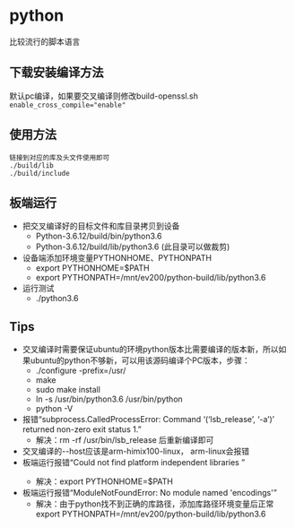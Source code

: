 
# python
比较流行的脚本语言

## 下载安装编译方法
默认pc编译，如果要交叉编译则修改build-openssl.sh  
`enable_cross_compile="enable"`  

## 使用方法
```
链接到对应的库及头文件使用即可
./build/lib
./build/include
```

## 板端运行
* 把交叉编译好的目标文件和库目录拷贝到设备
	* Python-3.6.12/build/bin/python3.6
	* Python-3.6.12/build/lib/python3.6  (此目录可以做裁剪)
* 设备端添加环境变量PYTHONHOME、PYTHONPATH
	* export PYTHONHOME=$PATH
	* export PYTHONPATH=/mnt/ev200/python-build/lib/python3.6  
* 运行测试
	* ./python3.6

## Tips
* 交叉编译时需要保证ubuntu的环境python版本比需要编译的版本新，所以如果ubuntu的python不够新，可以用该源码编译个PC版本，步骤：  
	* ./configure -prefix=/usr/  
	* make  
	* sudo make install  
	* ln -s /usr/bin/python3.6 /usr/bin/python   
	* python -V  
* 报错“subprocess.CalledProcessError: Command ‘(‘lsb_release’, ‘-a’)’ returned non-zero exit status 1.”  
	* 解决：rm -rf /usr/bin/lsb_release 后重新编译即可  
* 交叉编译的--host应该是arm-himix100-linux， arm-linux会报错	
* 板端运行报错“Could not find platform independent libraries <prefix>”
	* 解决：export PYTHONHOME=$PATH
* 板端运行报错“ModuleNotFoundError: No module named 'encodings'”
	* 解决：由于python找不到正确的库路径，添加库路径环境变量后正常 export PYTHONPATH=/mnt/ev200/python-build/lib/python3.6  
